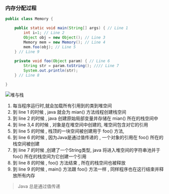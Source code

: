 ###  内存分配过程

```java
public class Memory {

	public static void main(String[] args) { // Line 1
		int i=1; // Line 2
		Object obj = new Object(); // Line 3
		Memory mem = new Memory(); // Line 4
		mem.foo(obj); // Line 5
	} // Line 9
	
	private void foo(Object param) { // Line 6
		String str = param.toString(); //// Line 7
		System.out.println(str);
	} // Line 8

}
```

![堆与栈](Java%20Tutorial_md_files/Java-Heap-Stack-Memory_20191007095201.png?v=1&type=image&token=V1:k3GM0oYBJtMHLHPOv4oU435EtLI_lMBlFv1Nf9Ec8BI)


1. 每当程序运行时,就会加载所有引用到的类到堆空间
2. 到 line 1 的时候 , java 就会为 mian() 方法线程创建栈空间
3. 到 line 2 的时候 , java 创建原始局部变量并存储在 mian() 所在的栈空间中
4. 到 line 3,4 的时候 , 对象是在堆空间中创建的, 堆空间包含对它的引用
5. 到 line 5 的时候 , 栈顶的一块空间被创建用于 foo() 方法,
6. 到 line 6 的时候 , 因为Java是通过值传递的 , 一个对象的引用在 foo() 所在的栈空间被创建
7. 到 line 7 的时候 ,创建了一个String类型, java 将进入堆空间的字符串池并于 foo() 所在的栈空间为它创建一个引用
8. 到 line 8 的时候 , foo() 方法结束 , 所在的栈空间也被释放
9. 到 line 9 的时候 , main() 方法跟 foo() 方法一样 , 同样程序也在这行结束并释放所有内存

> Java 总是通过值传递 
